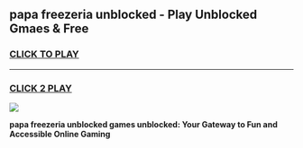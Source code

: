 
## papa freezeria unblocked - Play Unblocked Gmaes & Free
<h3>
<a href="https://news.freeplayer.one?title=papa_freezeria_unblocked&ref=16F">CLICK TO PLAY</a></h3>
<hr>

<h3>
<a href="https://news.freeplayer.one?title=papa_freezeria_unblocked&ref=16F">CLICK 2 PLAY</a>
  
</h3>

<a href="https://news.freeplayer.one?title=papa_freezeria_unblocked&ref=16F/"><img src="https://clearcache.store/games.png"></a>


**papa freezeria unblocked games unblocked: Your Gateway to Fun and Accessible Online Gaming**
